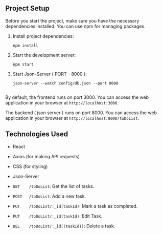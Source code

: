 ## Project Setup

Before you start the project, make sure you have the necessary dependencies installed. You can use npm for managing packages.

1. Install project dependencies:
   ```
   npm install
   ```

2. Start the development server:
   ```
   npm start
   ```
3. Start Json-Server ( PORT - 8000 ):
   ```
   json-server --watch config/db.json --port 8000
 
   ```  

By default, the frontend runs on port 3000. You can access the web application in your browser at `http://localhost:3000`.

The backend ( json server ) runs on port 8000. You can access the web application in your browser at `http://localhost:8000/toDoList`.

## Technologies Used

- React
- Axios (for making API requests)
- CSS (for styling)
- Json-Server

- `GET    /toDoList`: Get the list of tasks.
- `POST   /toDoList`: Add a new task.
- `PUT    /toDoList/:_id(taskId)`: Mark a task as completed.
- `PUT    /toDoList/:_id(taskId)`: Edit Task.
- `DEL    /toDoList/:_id((taskId))`: Delete a task.

